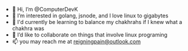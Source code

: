 - 👋 Hi, I’m @ComputerDevK
- 👀 I’m interested in golang, jsnode, and I love linux to gigabytes
- 🌱 I'd currently be learning to balance my chakhrahs if I knew what a chakhra was
- 💞️ I’d like to collaborate on things that involve linux programing
- 📫 you may reach me at reigningpain@outlook.com

<!---
ComputerDevK/ComputerDevK is a ✨ special ✨ repository because its `README.md` (this file) appears on your GitHub profile.
You can click the Preview link to take a look at your changes.
--->
